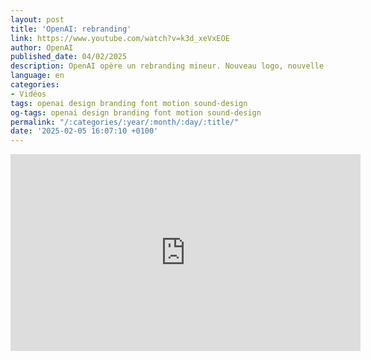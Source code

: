 ```yaml
---
layout: post
title: 'OpenAI: rebranding'
link: https://www.youtube.com/watch?v=k3d_xeVxEOE
author: OpenAI
published_date: 04/02/2025
description: OpenAI opère un rebranding mineur. Nouveau logo, nouvelle font…
language: en
categories:
- Vidéos
tags: openai design branding font motion sound-design
og-tags: openai design branding font motion sound-design
permalink: "/:categories/:year/:month/:day/:title/"
date: '2025-02-05 16:07:10 +0100'
---
```


<iframe width="560" height="315" src="https://www.youtube.com/embed/k3d_xeVxEOE?si=Lq6R2jA5kXIxbI3K" title="YouTube video player" frameborder="0" allow="accelerometer; autoplay; clipboard-write; encrypted-media; gyroscope; picture-in-picture; web-share" referrerpolicy="strict-origin-when-cross-origin" allowfullscreen></iframe>